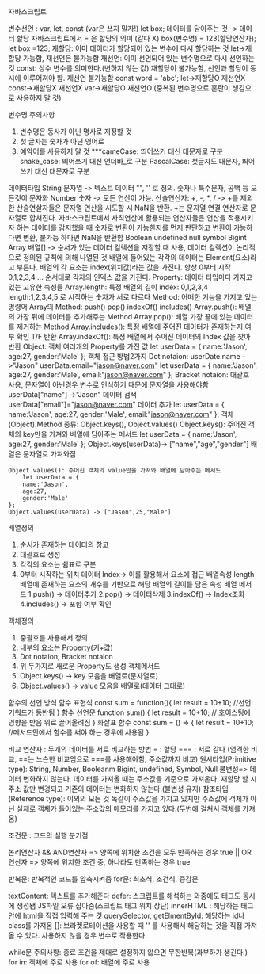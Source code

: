 자바스크립트

변수선언 : var, let, const  (var은 쓰지 말자!)
let box; 
데이터를 담아주는 것 -> 데이터 할당
자바스크립트에서 = 은 할당의 의미 (같다 X)
box(변수명) = 123(할당연산자);
let box =123;
재할당: 이미 데이터가 할당되어 있는 변수에 다시 할당하는 것
let->재할당 가능함, 재선언은 불가능함
재선언: 이미 선언되어 있는 변수명으로 다시 선언하는 것
const: 상수 변수를 의미한다.(변하지 않는 값) 재할당이 불가능함, 선언과 할당이 동시에 이루어져야 함. 재선언 불가능함
const word = 'abc'; 
let->재할당O 재선언X
const->재할당X 재선언X
var->재할당O 재선언O  (중복된 변수명으로 혼란이 생김으로 사용하지 말 것)

변수명 주의사항

1. 변수명은 동사가 아닌 명사로 지정할 것
2. 첫 글자는 숫자가 아닌 영어로
3. 예약어를 사용하지 말 것 
   ***cameCase: 띄어쓰기 대신 대문자로 구분
   snake_case: 띄어쓰기 대신 언더바_로 구분
   PascalCase: 첫글자도 대문자, 띄어쓰기 대신 대문자로 구분

데이터타입
String 문자열 -> 텍스트 데이터 "", '' 로 정의. 숫자나 특수문자, 공백 등 모든것이 문자화
Number 숫자 -> 모든 연산이 가능.  산술연산자: +, -, *, / -> +를 제외한 산술연살자들은 문자열 연산을 시도할 시 NaN을 반환. +는 문자열 연결 연산자로 문자열로 합쳐진다.
자바스크립트에서 사칙연산에 활용되는 연산자들은 연산을 적용시키자 하는 데이터를 감지했을 때 숫자로 변환이 가능한지를 먼저 판단하고 변환이 가능하다면 변환, 불가능 하다면 NaN을 반환함
Boolean
undefined
null
symbol
Bigint
Array 배열[] -> 순서가 있는 데이터 컬렉션을 저장할 때 사용, 데이터 컬렉션이 논리적으로 정의된 규칙에 의해 나열된 것
    배열에 들어있는 각각의 데이터는 Element(요소)라고 부른다.
    배열의 각 요소는 index(위치값)라는 값을 가진다. 항상 0부터 시작 0,1,2,3,4 ... 순서대로 각자의 인덱스 값을 가진다.
    Property: 데이터 타입마다 가지고 있는 고유한 속성들 
    Array.length: 특정 배열의 길이 
    index: 0,1,2,3,4
    length:1,2,3,4,5 로 시작하는 숫자가 서로 다르다
    Method: 어떠한 기능을 가지고 있는 명령어 
    Array의 Method: push() pop() indexOf() includes()
    Array.push(): 배열의 가장 뒤에 데이터를 추가해주는 Method
    Array.pop(): 배열 가장 끝에 있는 데이터를 제거하는 Method
    Array.includes(): 특정 배열에 주어진 데이터가 존재하는지 여부 확인  T/F 반환
    Array.indexOf(): 특정 배열에서 주어진 데이터의 Index 값을 찾아 반환
Object: 객체 여러개의 Property를 가진 값
    let userData = {
        name:'Jason',
        age:27,
        gender:'Male'
    };
    객체 접근 방법2가지
    Dot notaion: userDate.name ->"Jason"
                 userData.email="jason@naver.com"
                 let userData = {
                    name:'Jason',
                    age:27,
                    gender:'Male',
                    email:"jason@naver.com"
                };
    Bracket notaion: 대괄호 사용, 문자열이 아닌경우 변수로 인식하기 때문에 문자열을 사용해야함 
                    userData["name"] ->"Jason" 데이터 검색
                    userData["email"]="jason@naver.com" 데이터 추가
                     let userData = {
                    name:'Jason',
                    age:27,
                    gender:'Male',
                    email:"jason@naver.com"
                };
    객체(Object).Method 종류: Object.keys(), Object.values()
    Object.keys(): 주어진 객체의 key만을 가져와 배열에 담아주는 메서드
       let userData = {
        name:'Jason',
        age:27,
        gender:'Male'
    };
    Object.keys(userData)-> ["name","age","gender"] 배열은 문자열로 가져와짐

    Object.values(): 주어진 객체의 value만을 가져와 배열에 담아주는 메서드 
        let userData = {
        name:'Jason',
        age:27,
        gender:'Male'
    };
    Object.values(userData) -> ["Jason",25,"Male"]

배열정의

1. 순서가 존재하는 데이터의 창고
2. 대괄호로 생성
3. 각각의 요소는 쉼표로 구분
4. 0부터 시작하는 위치 데이터 Index-> 이를 활용해서 요소에 접근
   배열속성
   length 배열에 존재하는 요소의 개수를 기반으로 해당 배열의 길이를 담은 속성
   배열 메서드
   1.push() -> 데이터추가
   2.pop() -> 데이터삭제
   3.indexOf() -> Index조회
   4.includes() -> 포함 여부 확인

객체정의

1. 중괄호를 사용해서 정의
2. 내부의 요소는 Property(키+값)
3. Dot notaion, Bracket notaion
4. 위 두가지로 새로운 Property도 생성
   객체메서드
5. Object.keys() -> key 모음을 배열로(문자열로)
6. Object.values() -> value 모음을 배열로(데이터 그대로) 

함수의 선언 방식
함수 표현식
const sum = function(){
    let result = 10+10; //선언 기워드가 동반됨
}
함수 선언문
function sum() {
    let result = 10+10; // 호이스팅에 영향을 받음 위로 끌어올려짐
}
화살표 함수
const sum = () => { 
    let result = 10+10; //메서드안에서 함수를 써야 하는 경우에 사용됨
}

비교 연산자 : 두개의 데이터를 서로 비교하는 방법
= : 할당
=== : 서로 같다 (엄격한 비교, ==는 느슨한 비교임으로 ===를 사용해야함, 주소값까지 비교)
원시타입(Primitive type): String, Number, Booleanm Bigint, undefined, Symbol, Null
                        불변성=> 데이터 변화하지 않는다.
                        데이터를 가져올 때는 주소값을 기준으로 가져온다. 재할당 할 시 주소 값만 변경되고 기존의 데이터는 변화하지 않는다.(불변성 유지)
참조타입(Reference type): 이외의 모든 것
                        똑같이 주소값을 가지고 있지만 주소값에 객체가 아닌 실제로 객체가 들어있는 주소값의 메모리를 가지고 있다.(두번에 걸쳐서 객체를 가져옴) 

조건문 : 코드의 실행 분기점

논리연산자
&& AND연산자 => 양쪽에 위치한 조건을 모두 만족하는 경우 true
|| OR연산자 => 양쪽에 위치한 조건 중, 하나라도 만족하는 경우 true

반복문: 반복적인 코드를 압축시켜줌
    for문: 최초식, 조건식, 증감문

textContent: 텍스트를 추가해준다
defer: 스크립트를 해석하는 와중에도 태그도 동시에 생성됌 JS파일 오류 잡아줌(스크립트 태그 위치 상단)
innerHTML : 해당하는 태그 안에 html을 직접 입력해 주는 것
querySelector, getElmentById: 해당하는 id나 class를 가져옴
[]: 브라켓로테이션을 사용할 때 '' 를 사용해서 해당하는 것을 직접 가져올 수 있다. 사용하지 않을 경우 변수로 작용한다.

while문 주의사항: 종료 조건을 제대로 설정하지 않으면 무한반복(과부하가 생긴다.)
for in: 객체에 주로 사용
for of: 배열에 주로 사용
